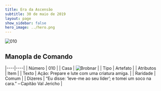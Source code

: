 ```yaml
---
title: Era da Ascensão
subtitle: 30 de maio de 2019
layout: page
show_sidebar: false
hero_image: ../hero.png
---
```


![010](https://cdn.keyforgegame.com/media/card_front/pt/435_010_X72VHQ34WC7X_pt.png)

## Manopla de Comando

|----|----|
| Número | 010 |
| Casa | ![Brobnar](https://archonarcana.com/images/thumb/e/e0/Brobnar.png/22px-Brobnar.png "Brobnar") |
| Tipo | Artefato |
| Atributos | Item |
| Texto | Ação: Prepare e lute com uma criatura amiga. |
| Raridade | Comum |
| Dizeres | “Eu disse: ‘leve-me ao seu líder’; e tomei um soco na cara.” – Capitão Val Jericho |
